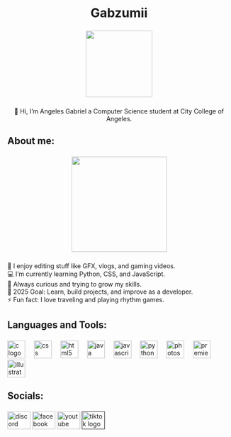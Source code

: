 <h1 align="center">Gabzumii</h1>

###

<div align="center">
  <img height="150" src="https://i.pinimg.com/originals/2b/8a/ea/2b8aea62e35d703b31cdc9541ce3f5af.gif"  />
</div>

###

<p align="center">👋 Hi, I’m Angeles Gabriel  a Computer Science student at City College of Angeles.</p>

###

<h2 align="left">About me:</h2>

###

<div align="center">
  <img height="215" src="https://scontent.fmnl25-3.fna.fbcdn.net/v/t39.30808-6/487737755_1213811343705052_4319309928765916946_n.jpg?_nc_cat=106&ccb=1-7&_nc_sid=86c6b0&_nc_eui2=AeHH1pLA2Rz0-ZBJpSdsnWHszyLHSnrDzeHPIsdKesPN4aGbGrfz9uxmPN2OrsWUqwpr3vCf2YA2s2-tkDimjEXC&_nc_ohc=lKW0nYG8n38Q7kNvwEhxAqN&_nc_oc=AdkC6KIzy_s_R-FEf1kyfc-YJKzCv7C4Zp2wwxfLvzUSfY3YNv-aynL9DmETQdT1oF0&_nc_zt=23&_nc_ht=scontent.fmnl25-3.fna&_nc_gid=jrSSP7aFr7KKZefJ7jEb4A&oh=00_Afe3tsVMDf3kqoJK7OZV8I3HMIhSXHw0BRBd24_4ccizSQ&oe=68FBFC77"/>
</div>

###

<p align="left">🎨 I enjoy editing stuff like GFX, vlogs, and gaming videos.<br>💻 I’m currently learning Python, CSS, and JavaScript.<br>🌱 Always curious and trying to grow my skills.<br>🥅 2025 Goal: Learn, build projects, and improve as a developer.<br>⚡ Fun fact: I love traveling and playing rhythm games.</p>

###

<h2 align="left">Languages and Tools:</h2>

###

<div align="left">
  <img src="https://cdn.simpleicons.org/c/A8B9CC" height="40" alt="c logo"  />
  <img width="12" />
  <img src="https://cdn.jsdelivr.net/gh/devicons/devicon/icons/css3/css3-original.svg" height="40" alt="css logo"  />
  <img width="12" />
  <img src="https://cdn.jsdelivr.net/gh/devicons/devicon/icons/html5/html5-original.svg" height="40" alt="html5 logo"  />
  <img width="12" />
  <img src="https://cdn.jsdelivr.net/gh/devicons/devicon/icons/java/java-original.svg" height="40" alt="java logo"  />
  <img width="12" />
  <img src="https://cdn.jsdelivr.net/gh/devicons/devicon/icons/javascript/javascript-original.svg" height="40" alt="javascript logo"  />
  <img width="12" />
  <img src="https://cdn.jsdelivr.net/gh/devicons/devicon/icons/python/python-original.svg" height="40" alt="python logo"  />
  <img width="12" />
  <img src="https://cdn.jsdelivr.net/gh/devicons/devicon/icons/photoshop/photoshop-plain.svg" height="40" alt="photoshop logo"  />
  <img width="12" />
  <img src="https://cdn.jsdelivr.net/gh/devicons/devicon/icons/premierepro/premierepro-plain.svg" height="40" alt="premierepro logo"  />
  <img width="12" />
  <img src="https://cdn.jsdelivr.net/gh/devicons/devicon/icons/illustrator/illustrator-plain.svg" height="40" alt="illustrator logo"  />
</div>

###

<h2 align="left">Socials:</h2>

###

<div align="left">
  <a href="https://discordapp.com/users/578812855193960452" target="_blank">
    <img src="https://cdn.simpleicons.org/discord/5865F2" width="52" height="40" alt="discord logo"  /></a>
  <a href="https://www.facebook.com/angelesge11" target="_blank">
    <img src="https://cdn.simpleicons.org/facebook/1877F2" width="52" height="40" alt="facebook logo"  /></a>
  <a href="https://www.youtube.com/@gabzumii/videos" target="_blank">
    <img src="https://cdn.simpleicons.org/youtube/FF0000" width="52" height="40" alt="youtube logo"  /></a>
  <a href="" target="_blank">
    <img src="https://cdn.simpleicons.org/tiktok/000000" width="52" height="40" alt="tiktok logo" /></a>
</div>

###
